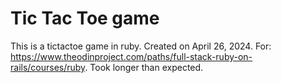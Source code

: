 # Tic Tac Toe game
This is a tictactoe game in ruby. Created on April 26, 2024. For: https://www.theodinproject.com/paths/full-stack-ruby-on-rails/courses/ruby. Took longer than expected.
